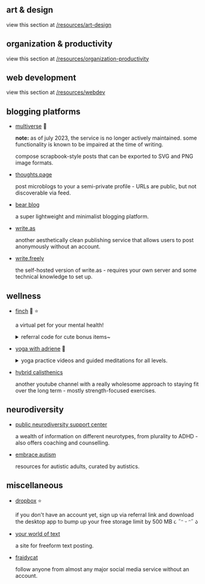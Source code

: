 ## <span id="art-design">art & design</span>

view this section at [/resources/art-design](/resources/art-design)

## <span id="organization-productivity">organization & productivity</span>

view this section at [/resources/organization-productivity](/resources/organization-productivity)

## <span id="web-development">web development</span>

view this section at [/resources/webdev](/resources/webdev)

## <span id="blogging-platforms">blogging platforms</span>

- [multiverse](https://multiverse.plus/) 👑

    **note:** as of july 2023, the service is no longer actively maintained. some functionality is known to be impaired at the time of writing.

    compose scrapbook-style posts that can be exported to SVG and PNG image formats.

- [thoughts.page](https://thoughts.page/)

    post microblogs to your a semi-private profile - URLs are public, but not discoverable via feed.

- [bear blog](https://bearblog.dev/)

    a super lightweight and minimalist blogging platform.

- [write.as](https://write.as/)

    another aesthetically clean publishing service that allows users to post anonymously without an account.

- [write.freely](https://writefreely.org/)

    the self-hosted version of write.as - requires your own server and some technical knowledge to set up.

## <span id="wellness">wellness</span>

- [finch](https://app.befinch.com/share/cnYR) 👑 ⭐

    a virtual pet for your mental health!

    <details>
    <summary>
        referral code for cute bonus items~
    </summary>
    <p>
        AJGZGGHH58
    </p>
    </details>

- [yoga with adriene](https://www.youtube.com/user/yogawithadriene) 👑

    <details>
    <summary>
        yoga practice videos and guided meditations for all levels.
    </summary>
    <p>
        this channel was one of the first i was exposed to when starting my health journey early in the pandemic. i absolutely <em>hated</em> exercise before then, but adriene's videos made movement so much more joyful for me.
    </p>
    </details>

- [hybrid calisthenics](https://www.youtube.com/@HybridCalisthenics)

    another youtube channel with a really wholesome approach to staying fit over the long term - mostly strength-focused exercises.

## <span id="neurodiversity">neurodiversity</span>

- [public neurodiversity support center](https://coda.io/@mykola-bilokonsky/public-neurodiversity-support-center)

    a wealth of information on different neurotypes, from plurality to ADHD - also offers coaching and counselling.

- [embrace autism](https://embrace-autism.com/autism-tests/)

    resources for autistic adults, curated by autistics.

## <span id="miscellaneous">miscellaneous</span>

- <a href="https://www.dropbox.com/referrals/AAB2Zm7DYc9hrkpj3Tb3fr8jMPDiZdk_Po0?src=global9" rel="sponsored">dropbox</a> ⭐

    if you don't have an account yet, sign up via referral link and download the desktop app to bump up your free storage limit by 500 MB <span aria-hidden="true">૮ ˶ᵔ ᵕ ᵔ˶ ა</span>

- [your world of text](https://www.yourworldoftext.com/)

    a site for freeform text posting.

- [fraidycat](https://fraidyc.at/)

    follow anyone from almost any major social media service without an account.
